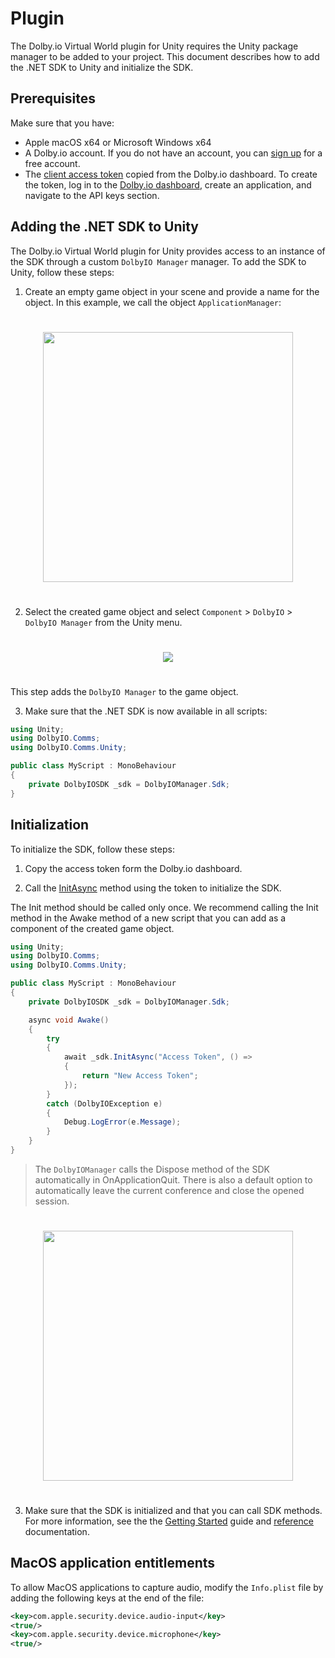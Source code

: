 # Plugin

The Dolby.io Virtual World plugin for Unity requires the Unity package manager to be added to your project. This document describes how to add the .NET SDK to Unity and initialize the SDK.

## Prerequisites

Make sure that you have:

- Apple macOS x64 or Microsoft Windows x64
- A Dolby.io account. If you do not have an account, you can [sign up](https://dolby.io/signup) for a free account.
- The [client access token](https://docs.dolby.io/communications-apis/docs/overview-developer-tools#client-access-token) copied from the Dolby.io dashboard. To create the token, log in to the [Dolby.io dashboard](https://dashboard.dolby.io/), create an application, and navigate to the API keys section.

## Adding the .NET SDK to Unity  

The Dolby.io Virtual World plugin for Unity provides access to an instance of the SDK through a custom `DolbyIO Manager` manager. To add the SDK to Unity, follow these steps:

1. Create an empty game object in your scene and provide a name for the object. In this example, we call the object `ApplicationManager`:
<div style="text-align:center">
    <img style="padding:25px 0" src="~/images/unity_1.png" width="400px">
</div>

2. Select the created game object and select `Component` > `DolbyIO` > `DolbyIO Manager` from the Unity menu.

<div style="text-align:center">
    <img style="padding:25px 0" src="~/images/unity_2.png">
</div>

This step adds the `DolbyIO Manager` to the game object.

3. Make sure that the .NET SDK is now available in all scripts:

```cs
using Unity;
using DolbyIO.Comms;
using DolbyIO.Comms.Unity;

public class MyScript : MonoBehaviour
{
    private DolbyIOSDK _sdk = DolbyIOManager.Sdk;
}
```

## Initialization

To initialize the SDK, follow these steps:

1. Copy the access token form the Dolby.io dashboard. 

2. Call the [InitAsync](xref:DolbyIO.Comms.DolbyIOSDK#DolbyIO_Comms_DolbyIOSDK_InitAsync_System_String_DolbyIO_Comms_RefreshTokenCallBack_) method using the token to initialize the SDK.

The Init method should be called only once. We recommend calling the Init method in the Awake method of a new script that you can add as a component of the created game object.

```cs
using Unity;
using DolbyIO.Comms;
using DolbyIO.Comms.Unity;

public class MyScript : MonoBehaviour
{
    private DolbyIOSDK _sdk = DolbyIOManager.Sdk;

    async void Awake()
    {
        try
        {
            await _sdk.InitAsync("Access Token", () => 
            {
                return "New Access Token";
            });
        }
        catch (DolbyIOException e)
        {
            Debug.LogError(e.Message);
        }
    }
}
```

>The `DolbyIOManager` calls the Dispose method of the SDK automatically in OnApplicationQuit. There is also a default option to automatically leave the current conference and close the opened session.

<div style="text-align:center">
    <img style="padding:25px 0" src="~/images/unity_3.png" width="400px">
</div>

3. Make sure that the SDK is initialized and that you can call SDK methods. For more information, see the the [Getting Started](../sdk/started.md) guide and [reference](/documentation/api/DolbyIO.Comms.Services.html) documentation.

## MacOS application entitlements

To allow MacOS applications to capture audio, modify the `Info.plist` file by adding the following keys at the end of the file:

```xml
<key>com.apple.security.device.audio-input</key>
<true/>
<key>com.apple.security.device.microphone</key>
<true/>
```